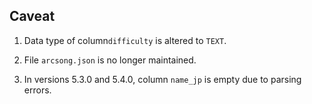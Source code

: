 ## Caveat

1. Data type of column`difficulty` is altered to `TEXT`.

2. File `arcsong.json` is no longer maintained.

3. In versions 5.3.0 and 5.4.0,  column `name_jp` is empty due to parsing errors.
